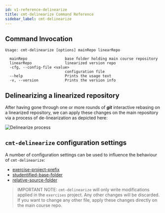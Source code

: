 ```yaml
---
id: v1-reference-delinearize
title: cmt-delinearize Command Reference
sidebar_label: cmt-delinearize
---
```


## Command Invocation

```
Usage: cmt-delinearize [options] mainRepo linearRepo

  mainRepo                 base folder holding main course repository
  linearRepo               linearized version repo
  -cfg, --config-file <value>
                           configuration file
  --help                   Prints the usage text
  -v, --version            Prints the version info
```

## Delinearizing a linearized repository

After having gone through one or more rounds of **_git_** interactive rebasing
on a linearized repository, we can apply these changes on the main
repository via a process of de-linearization as depicted here: 

![Delinearize process](https://i.imgur.com/BYlAaPh.png)

## `cmt-delinearize` configuration settings

A number of configuration settings can be used to influence the behaviour
of `cmt-delinearize`:

- [exercise-project-prefix](v1-reference-config.md#exercise-project-prefix)
- [studentified-base-folder](v1-reference-config.md#studentified-base-folder)
- [relative-source-folder](v1-reference-config.md#relative-source-folder)

> IMPORTANT NOTE: `cmt-delinearize` will only write modifications applied
> in the `exercises` project. Any other changes will be discarded. If you
> want to change any other file, apply these changes directly on the main
> course repo.

